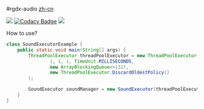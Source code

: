 #rgdx-audio
[zh-cn](https://github.com/Ryuu-64/rgdx-audio/blob/main/readme/README.zh-cn.md)

[![](https://jitpack.io/v/Ryuu-64/rgdx-audio.svg)](https://jitpack.io/#Ryuu-64/rgdx-audio)
[![Codacy Badge](https://app.codacy.com/project/badge/Grade/4d3d734a458549348f0cc973a2872fb7)](https://www.codacy.com/gh/Ryuu-64/rgdx-audio/dashboard?utm_source=github.com&amp;utm_medium=referral&amp;utm_content=Ryuu-64/rgdx-audio&amp;utm_campaign=Badge_Grade)
[![](https://img.shields.io/badge/JDK-8+-green.svg)](https://www.oracle.com/java/technologies/javase/javase-jdk8-downloads.html)

How to use?

```java
class SoundExecutorExample {
    public static void main(String[] args) {
        ThreadPoolExecutor threadPoolExecutor = new ThreadPoolExecutor(
                1, 1, 1, TimeUnit.MILLISECONDS,
                new ArrayBlockingQueue<>(32),
                new ThreadPoolExecutor.DiscardOldestPolicy()
        );

        SoundExecutor soundManager = new SoundExecutor(threadPoolExecutor);
    }
}
```

